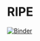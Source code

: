 # RIPE

[![Binder](https://mybinder.org/badge_logo.svg)](https://mybinder.org/v2/gh/LucaSavio/RIPE.git/main?filepath=Scoring_Notebook.ipynb)
